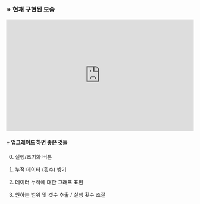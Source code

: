 ### ※ 현재 구현된 모습

<iframe height="300" style="width: 100%;" scrolling="no" title="JS_project_02_lotto" src="https://codepen.io/calixlock/embed/GRLjwNV?default-tab=result" frameborder="no" loading="lazy" allowtransparency="true" allowfullscreen="true">
  See the Pen <a href="https://codepen.io/calixlock/pen/GRLjwNV">
  JS_project_02_lotto</a> by calixlock (<a href="https://codepen.io/calixlock">@calixlock</a>)
  on <a href="https://codepen.io">CodePen</a>.
</iframe>

#### + 업그레이드 하면 좋은 것들

0. 실행/초기화 버튼

1. 누적 데이터 (횟수) 쌓기

2. 데이터 누적에 대한 그래프 표현

3. 원하는 범위 및 갯수 추출 / 실행 횟수 조절
